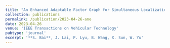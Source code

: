 ```yaml
---
title: "An Enhanced Adaptable Factor Graph for Simultaneous Localization and Calibration in GNSS/IMU/Odometer Integration"
collection: publications
permalink: /publication/2023-04-26-ane
date: 2023-04-26
venue: 'IEEE Transactions on Vehicular Technology'
pubtype: 'journal'
excerpt: '**S. Bai**, J. Lai, P. Lyu, B. Wang, X. Sun, W. Yu'
---
```

